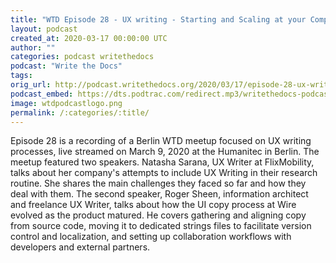 ```yaml
---
title: "WTD Episode 28 - UX writing - Starting and Scaling at your Company, Berlin WTD meetup"
layout: podcast
created_at: 2020-03-17 00:00:00 UTC
author: ""
categories: podcast writethedocs
podcast: "Write the Docs"
tags: 
orig_url: http://podcast.writethedocs.org/2020/03/17/episode-28-ux-writing-berlin-meetup/
podcast_embed: https://dts.podtrac.com/redirect.mp3/writethedocs-podcast.s3-us-west-2.amazonaws.com/wtd_episode_28_ux_writing_berlin.mp3
image: wtdpodcastlogo.png
permalink: /:categories/:title/
---
```

Episode 28 is a recording of a Berlin WTD meetup focused on UX writing processes, live streamed on March 9, 2020 at the Humanitec in Berlin. The meetup featured two speakers. Natasha Sarana, UX Writer at FlixMobility, talks about her company's attempts to include UX Writing in their research routine. She shares the main challenges they faced so far and how they deal with them. The second speaker, Roger Sheen, information architect and freelance UX Writer, talks about how the UI copy process at Wire evolved as the product matured. He covers gathering and aligning copy from source code, moving it to dedicated strings files to facilitate version control and localization, and setting up collaboration workflows with developers and external partners.